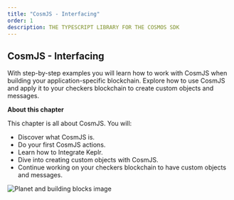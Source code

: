 ```yaml
---
title: "CosmJS - Interfacing"
order: 1
description: THE TYPESCRIPT LIBRARY FOR THE COSMOS SDK
---
```


## CosmJS - Interfacing

With step-by-step examples you will learn how to work with CosmJS when building your application-specific blockchain. Explore how to use CosmJS and apply it to your checkers blockchain to create custom objects and messages.

<HighlightBox type="learning">

**About this chapter**

This chapter is all about CosmJS. You will:

* Discover what CosmJS is.
* Do your first CosmJS actions.
* Learn how to Integrate Keplr.
* Dive into creating custom objects with CosmJS.
* Continue working on your checkers blockchain to have custom objects and messages.

</HighlightBox>


![Planet and building blocks image](/planet-pod.svg)
